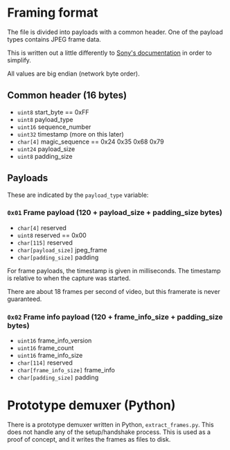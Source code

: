 # Framing format

The file is divided into payloads with a common header.  One of the payload types contains JPEG frame data.

This is written out a little differently to [Sony's documentation](http://dl.developer.sony.com/cameras/sdks/CameraRemoteAPIbeta_SDK_2.20.zip) in order to simplify.

All values are big endian (network byte order).

## Common header (16 bytes)

* `uint8` start_byte == 0xFF
* `uint8` payload_type
* `uint16` sequence_number
* `uint32` timestamp (more on this later)
* `char[4]` magic_sequence == 0x24 0x35 0x68 0x79
* `uint24` payload_size
* `uint8` padding_size

## Payloads

These are indicated by the `payload_type` variable:

### `0x01` Frame payload (120 + payload_size + padding_size bytes)

* `char[4]` reserved
* `uint8` reserved == 0x00
* `char[115]` reserved
* `char[payload_size]` jpeg_frame
* `char[padding_size]` padding

For frame payloads, the timestamp is given in milliseconds.  The timestamp is relative to when the capture was started.

There are about 18 frames per second of video, but this framerate is never guaranteed.

### `0x02` Frame info payload (120 + frame_info_size + padding_size bytes)

* `uint16` frame_info_version
* `uint16` frame_count
* `uint16` frame_info_size
* `char[114]` reserved
* `char[frame_info_size]` frame_info
* `char[padding_size]` padding


# Prototype demuxer (Python)

There is a prototype demuxer written in Python, `extract_frames.py`.  This does not handle any of the setup/handshake process.  This is used as a proof of concept, and it writes the frames as files to disk.

